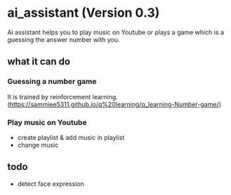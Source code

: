 # ai_assistant (Version 0.3)

Ai assistant helps you to play music on Youtube or plays a game which is a guessing the answer number with you.

## what it can do

### Guessing a number game
It is trained by reinforcement learning. (https://sammiee5311.github.io/q%20learning/q_learning-Number-game/)

### Play music on Youtube
+ create playlist & add music in playlist
+ change music

## todo
+ detect face expression
